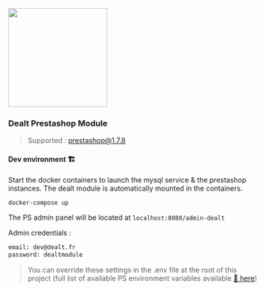 <img src="https://dealt.fr/logo.svg" width="200"/>

### Dealt Prestashop Module

> Supported : prestashop@1.7.8

#### Dev environment 🏗

Start the docker containers to launch the mysql service & the prestashop instances. The dealt module is automatically mounted in the containers.

```bash
docker-compose up
```

The PS admin panel will be located at `localhost:8080/admin-dealt`

Admin credentials :

```bash
email: dev@dealt.fr
password: dealtmodule
```

> You can override these settings in the .env file at the root of this project (full list of available PS environment variables available [🔗 here](https://hub.docker.com/r/prestashop/prestashop/))
